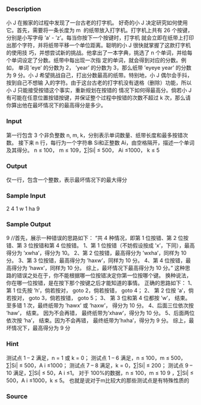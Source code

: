 
### Description
小 J 在搬家的过程中发现了一台古老的打字机。 好奇的小 J 决定研究如何使用它。首先，需要将一条长度为 m 
的纸带放入打字机。打字机上共有 26 个按键，分别是小写字母 ’a’ - ’z’。每当你按下一个按键时，打字机
就会立即在纸带上打印出那个字符，并将纸带平移一个单位距离。聪明的小 J 很快就掌握了这款打字机的使用技
巧，并想尝试新的挑战。他拿出了一本字典，挑选了 n 个单词，并给每个单词设定了分数。纸带中每出现一次指
定的单词，就会得到对应的分数。例如， 单词 ’eye’ 的分数为 2， ’year’ 的分数为 3，那么纸带 ’eyeye
year’ 的分数为 9 分。小 J 希望挑战自己，打出分数最高的纸带。特别地，小 J 偶尔会手抖，按到自己不想输
入的字符。由于这台古老的打字机没有退格（删除）功能，所以小 J 只能接受按错这个事实，重新规划在按错的
情况下如何得最高分。倘若小 J 有可能在任意位置按错按键，并保证整个过程中按错的次数不超过 k 次，那么请
你算出他在最坏情况下的最高得分是多少。


### Input
第一行包含 3 个非负整数 n, m, k，分别表示单词数量、纸带长度和最多按错次数。
接下来 n 行，每行为一个字符串 Si和正整数 Ai，由空格隔开，描述一个单词及其得分。
n ≤ 100， m ≤ 109，∑|Si| ≤ 500， Ai ≤1000， k ≤ 5


### Output
仅一行，包含一个整数，表示最坏情况下的最大得分



### Sample Input
2 4 1
w 1
ha 9
### Sample Output
9
//首先，展示一种错误的思路如下：
“共 4 种情况，即第 1 位按错、第 2 位按错、第 3 位按错和第 4 位按错。
1、第 1 位按错（不妨假设按成 ’x’，下同），最高得分为 ’xwha’，得分为 10。
2、第 2 位按错，最高得分为 ’wxha’，同样为 10 分。
3、第 3 位按错，最高得分为 ’haxw’，同样为 10 分。
4、第 4 位按错，最高得分为 ’hawx’，同样为 10 分。
综上，最坏情况下最高得分为 10 分。”
这种思路的错误之处在于，你不能根据哪一位按错决定你第一位按哪个键。 换种说法，
你在哪一位按错，是在按下那个按键之后才能知道的事情。 正确的思路如下：
1、第 1 位先按 ’h’，倘若按对， goto 2，倘若按错， goto 4；
2、 第 2 位按 ’a’，倘若按对， goto 3，倘若按错， goto 5；
3、 第 3 位和第 4 位都按 ’w’， 结束。 至多错 1 次，最终纸带为 ’hawx’ 或 ’haxw’，
得分为 10 分。
4、后面三位依次按 ’haw’， 结束。 因为不会再错， 最终纸带为’xhaw’，得分为 10 分。
5、后面两位依次按 ’ha’， 结束。因为不会再错， 最终纸带为’hxha’，得分为 9 分。
综上，最坏情况下，最高得分为 9 分
### Hint
测试点 1 – 2 满足，n = 1 或 k = 0；
测试点 1 – 6 满足，n ≤ 100，m ≤ 500，∑|Si| ≤ 500，A i ≤1000；
测试点 7 – 8 满足，k = 0，∑|Si| ≤ 200；
测试点 9 – 10 满足，∑|Si| ≤ 50，A i ≤1。
对于 100%的数据，n ≤ 100，m ≤ 10 9 ，∑|Si| ≤ 500，A i ≤1000，k ≤ 5。
也就是说对于m比较大的那些测试点是有特殊性质的
### Source
